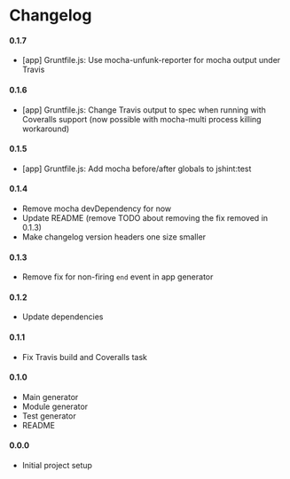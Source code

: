 # Changelog

#### 0.1.7
  - [app] Gruntfile.js: Use mocha-unfunk-reporter for mocha output under Travis

#### 0.1.6
  - [app] Gruntfile.js: Change Travis output to spec when running with Coveralls support (now possible with mocha-multi process killing workaround)

#### 0.1.5
  - [app] Gruntfile.js: Add mocha before/after globals to jshint:test

#### 0.1.4
  - Remove mocha devDependency for now
  - Update README (remove TODO about removing the fix removed in 0.1.3)
  - Make changelog version headers one size smaller

#### 0.1.3
  - Remove fix for non-firing `end` event in app generator

#### 0.1.2
  - Update dependencies

#### 0.1.1
  - Fix Travis build and Coveralls task

#### 0.1.0
  - Main generator
  - Module generator
  - Test generator
  - README

#### 0.0.0
  - Initial project setup
